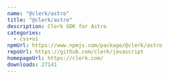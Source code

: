 ```yaml
---
name: "@clerk/astro"
title: "@clerk/astro"
description: Clerk SDK for Astro
categories:
  - css+ui
npmUrl: https://www.npmjs.com/package/@clerk/astro
repoUrl: https://github.com/clerk/javascript
homepageUrl: https://clerk.com/
downloads: 27141
---
```

